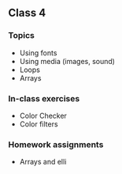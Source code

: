 ## Class 4
### Topics
* Using fonts
* Using media (images, sound)
* Loops
* Arrays

### In-class exercises
* Color Checker
* Color filters

### Homework assignments
* Arrays and elli